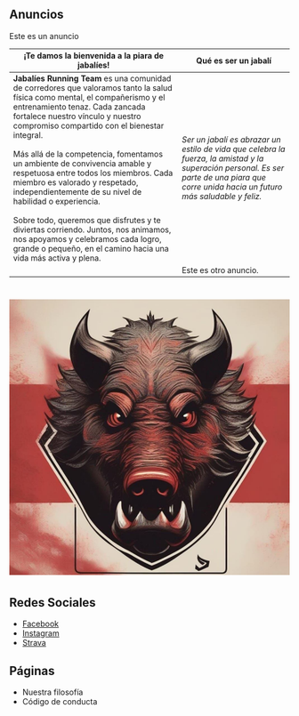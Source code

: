 ## Anuncios

Este es un anuncio

¡Te damos la bienvenida a la piara de jabalíes! | Qué es ser un jabalí |
| --- | --- |
| **Jabalíes Running Team** es una comunidad de corredores que valoramos tanto la salud física como mental, el compañerismo y el entrenamiento tenaz. Cada zancada fortalece nuestro vínculo y nuestro compromiso compartido con el bienestar integral. <br/><br/> Más allá de la competencia, fomentamos un ambiente de convivencia amable y respetuosa entre todos los miembros. Cada miembro es valorado y respetado, independientemente de su nivel de habilidad o experiencia. <br/><br/> Sobre todo, queremos que disfrutes y te diviertas corriendo. Juntos, nos animamos, nos apoyamos y celebramos cada logro, grande o pequeño, en el camino hacia una vida más activa y plena. | _Ser un jabalí es abrazar un estilo de vida que celebra la fuerza, la amistad y la superación personal. Es ser parte de una piara que corre unida hacia un futuro más saludable y feliz._ |
| &nbsp; | Este es otro anuncio. |

# ![logo](assets/logo_jabalies.jpg)

## Redes Sociales

- [Facebook
](https://facebook.com/61556552277569/)
- [Instagram](https://www.instagram.com/jabalies_running_team_/)
- [Strava](https://www.strava.com/clubs/jabalies)

## Páginas

- Nuestra filosofía
- Código de conducta
